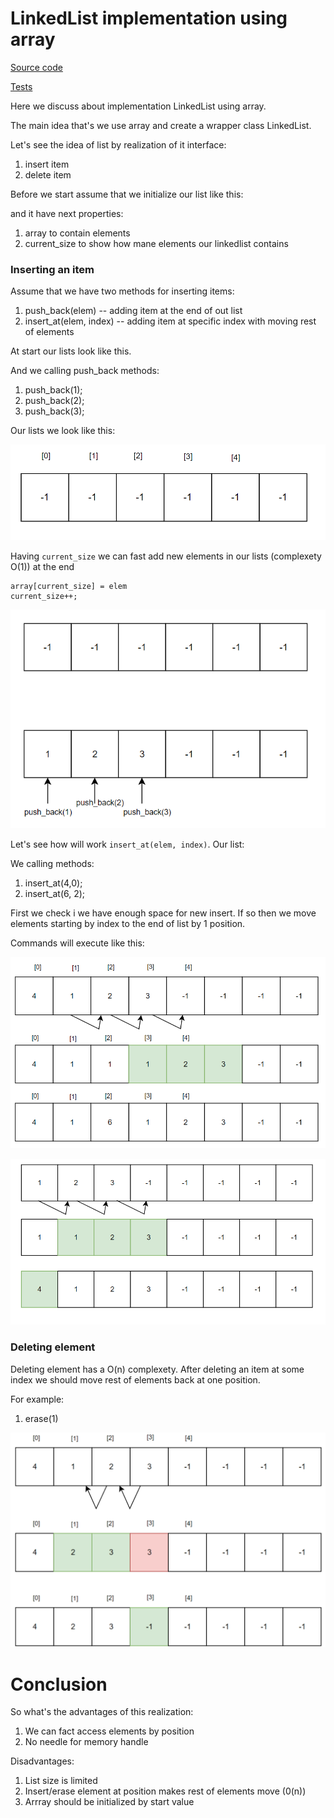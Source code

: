 # LinkedList implementation using array

[Source code](LinkedListArray.h)

[Tests](test.cpp)

Here we discuss about implementation LinkedList using array.

The main idea that's we use array and create a wrapper class LinkedList.

Let's see the idea of list by realization of it interface:
1. insert item
2. delete item

Before we start assume that we initialize our list like this:

and it have next properties:
1. array to contain elements
2. current_size to show how mane elements our linkedlist contains


### Inserting an item

Assume that we have two methods for inserting items:
1. push_back(elem) -- adding item at the end of out list
2. insert_at(elem, index) -- adding item at specific index with moving rest of elements

At start our lists look like this.

And we calling push_back methods:
1. push_back(1);
2. push_back(2);
3. push_back(3);

Our lists we look like this:

![alt text](img/start.png?raw=true)

Having `current_size` we can fast add new elements in our lists (complexety O(1)) at the end 

```
array[current_size] = elem
current_size++;
```

![alt text](img/push_back.png?raw=true)

Let's see how will work `insert_at(elem, index)`. 
Our list:

We calling methods:
1. insert_at(4,0);
2. insert_at(6, 2);

First we check i we have enough space for new insert. If so then we move elements starting by index to the end of list by 1 position.

Commands will execute like this:

![alt text](img/insert_at_one.png?raw=true)

![alt text](img/insert_at.png?raw=true)


### Deleting element

Deleting element has a O(n) complexety. After deleting an item at some index we should move rest of elements back at one position.

For example:

1. erase(1)

![alt text](img/erase.png?raw=true)

# Conclusion

So what's the advantages of this realization:
1. We can fact access elements by position
2. No needle for memory handle

Disadvantages:
1. List size is limited
2. Insert/erase element at position makes rest of elements move (0(n))
3. Arrray should be initialized by start value
